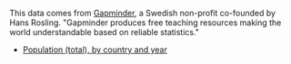 This data comes from [Gapminder](https://www.gapminder.org/about-gapminder/), a Swedish non-profit co-founded by Hans Rosling. "Gapminder produces free teaching resources making the world understandable based on reliable statistics."
- [Population (total), by country and year](https://raw.githubusercontent.com/open-numbers/ddf--gapminder--systema_globalis/master/countries-etc-datapoints/ddf--datapoints--population_total--by--geo--time.csv)
